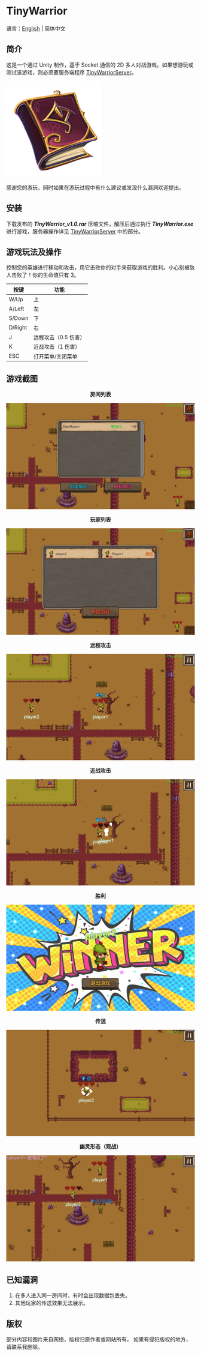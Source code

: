 # TinyWarrior

语言：[English](README.md) | 简体中文

## 简介

这是一个通过 Unity 制作，基于 Socket 通信的 2D 多人对战游戏。如果想游玩或测试该游戏，则必须要服务端程序 [TinyWarriorServer](https://github.com/ZerglingV/TinyWarriorServer)。

![TinyWarrior.png](Assets/Sources/UI/Icon.png)

感谢您的游玩，同时如果在游玩过程中有什么建议或发现什么漏洞欢迎提出。

## 安装

下载发布的 <strong><em>TinyWarrior_v1.0.rar</em></strong> 压缩文件，解压后通过执行 <strong><em>TinyWarrior.exe</em></strong> 进行游戏，服务器操作详见 [TinyWarriorServer](https://github.com/ZerglingV/TinyWarriorServer) 中的部分。

## 游戏玩法及操作

控制您的英雄进行移动和攻击，用它击败你的对手来获取游戏的胜利。小心别被敌人击败了！你的生命值只有 3。

| 按键    | 功能                 |
| ------- | -------------------- |
| W/Up    | 上                   |
| A/Left  | 左                   |
| S/Down  | 下                   |
| D/Right | 右                   |
| J       | 远程攻击（0.5 伤害） |
| K       | 近战攻击（1 伤害）   |
| ESC     | 打开菜单/关闭菜单    |

## 游戏截图

<p align="center"><b>房间列表</b></p>

![TinyWarrior.png](Sample/sample1.png)

<p align="center"><b>玩家列表</b></p>

![TinyWarrior.png](Sample/sample2.png)

<p align="center"><b>远程攻击</b></p>

![TinyWarrior.png](Sample/sample3.png)

<p align="center"><b>近战攻击</b></p>

![TinyWarrior.png](Sample/sample4.png)

<p align="center"><b>胜利</b></p>

![TinyWarrior.png](Sample/sample5.png)

<p align="center"><b>传送</b></p>

![TinyWarrior.png](Sample/sample6.png)

<p align="center"><b>幽灵形态（观战）</b></p>

![TinyWarrior.png](Sample/sample7.png)

## 已知漏洞

1. 在多人进入同一房间时，有时会出现数据包丢失。
2. 其他玩家的传送效果无法展示。

## 版权

部分内容和图片来自网络，版权归原作者或网站所有。 如果有侵犯版权的地方，请联系我删除。
